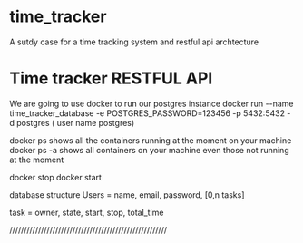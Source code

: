 # time_tracker
A sutdy case for a time tracking system and restful api archtecture


# Time tracker RESTFUL API 


We are going to use docker to run our postgres instance
docker run --name time_tracker_database -e POSTGRES_PASSWORD=123456 -p 5432:5432 -d postgres ( user name postgres)

docker ps shows all the containers running at the moment on your machine
docker ps -a shows all containers on your machine even those not running at the moment

docker stop <container-name>
docker start <container-name>


database structure
Users = name, email, password, [0,n tasks]


task = owner, state, start, stop, total_time

///////////////////////////////////////////////////////



